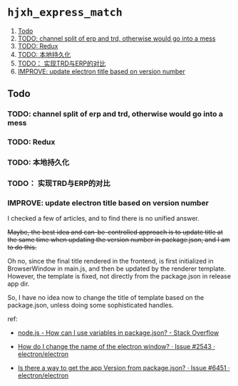 # `hjxh_express_match`

1. [Todo](#todo)
  1. [TODO: channel split of erp and trd, otherwise would go into a mess](#todo-channel-split-of-erp-and-trd-otherwise-would-go-into-a-mess)
  2. [TODO: Redux](#todo-redux)
  3. [TODO: 本地持久化](#todo-本地持久化)
  4. [TODO： 实现TRD与ERP的对比](#todo-实现trd与erp的对比)
  5. [IMPROVE: update electron title based on version number](#improve-update-electron-title-based-on-version-number)

## Todo

### TODO: channel split of erp and trd, otherwise would go into a mess

### TODO: Redux

### TODO: 本地持久化


### TODO： 实现TRD与ERP的对比

### IMPROVE: update electron title based on version number

I checked a few of articles, and to find there is no unified answer.

~~Maybe, the best idea and can-be-controlled approach is to update title at the same time when updating the version number in package.json, and I am to do this.~~

Oh no, since the final title rendered in the frontend, is first initialized in BrowserWindow in main.js, and then be updated by the renderer template. However, the template is fixed, not directly from the package.json in release app dir.

So, I have no idea now to change the title of template based on the package.json, unless doing some sophisticated handles.

ref:

- [node.js - How can I use variables in package.json? - Stack Overflow](https://stackoverflow.com/questions/43705195/how-can-i-use-variables-in-package-json)

- [How do I change the name of the electron window? · Issue #2543 · electron/electron](https://github.com/electron/electron/issues/2543)

- [Is there a way to get the app Version from package.json? · Issue #6451 · electron/electron](https://github.com/electron/electron/issues/6451)
